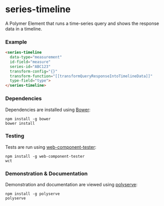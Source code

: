 # series-timeline

A Polymer Element that runs a time-series query and shows the response data in a timeline.

### Example
```html
<series-timeline
  data-type="measurement"
  id-field="measure"
  series-id="ABC123"
  transform-config="{}"
  transform-function="[[transformQueryResponseIntoTimelineData]]"
  type-field="type">
</series-timeline>
```

### Dependencies

Dependencies are installed using [Bower](http://bower.io/):

    npm install -g bower
    bower install

### Testing

Tests are run using [web-component-tester](https://github.com/Polymer/web-component-tester):

    npm install -g web-component-tester
    wct

### Demonstration & Documentation

Demonstration and documentation are viewed using [polyserve](https://github.com/PolymerLabs/polyserve):

    npm install -g polyserve
    polyserve

